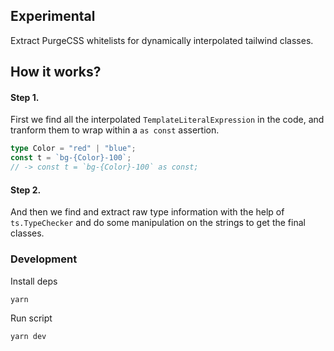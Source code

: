 ## Experimental

Extract PurgeCSS whitelists for dynamically interpolated tailwind classes.

## How it works?

#### Step 1.

First we find all the interpolated `TemplateLiteralExpression` in the code, and tranform them to wrap within a `as const` assertion.

```ts
type Color = "red" | "blue";
const t = `bg-{Color}-100`;
// -> const t = `bg-{Color}-100` as const;
```

#### Step 2.

And then we find and extract raw type information with the help of `ts.TypeChecker` and do some manipulation on the strings to get the final classes.

### Development

Install deps

```
yarn
```

Run script

```
yarn dev
```
